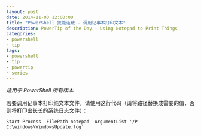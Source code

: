 ```yaml
---
layout: post
date: 2014-11-03 12:00:00
title: "PowerShell 技能连载 - 调用记事本打印文本"
description: PowerTip of the Day - Using Notepad to Print Things
categories:
- powershell
- tip
tags:
- powershell
- tip
- powertip
- series
---
```

_适用于 PowerShell 所有版本_

若要调用记事本打印纯文本文件，请使用这行代码（请将路径替换成需要的值，否则将打印出长长的系统日志文件）：

    Start-Process -FilePath notepad -ArgumentList '/P C:\windows\WindowsUpdate.log'

<!--本文国际来源：[Using Notepad to Print Things](http://community.idera.com/powershell/powertips/b/tips/posts/using-notepad-to-print-things)-->
